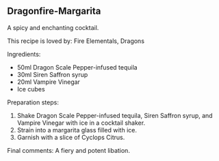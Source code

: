 ## Dragonfire-Margarita
A spicy and enchanting cocktail.

This recipe is loved by: Fire Elementals, Dragons

Ingredients:

* 50ml Dragon Scale Pepper-infused tequila
* 30ml Siren Saffron syrup
* 20ml Vampire Vinegar
* Ice cubes

Preparation steps:

1. Shake Dragon Scale Pepper-infused tequila, Siren Saffron syrup, and Vampire Vinegar with ice in a cocktail shaker.
2. Strain into a margarita glass filled with ice.
3. Garnish with a slice of Cyclops Citrus.

Final comments: A fiery and potent libation.

